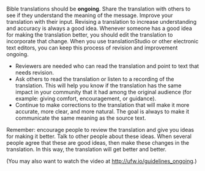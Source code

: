 
Bible translations should be **ongoing**. Share the translation with others to see if they understand the meaning of the message. Improve your translation with their input. Revising a translation to increase understanding and accuracy is always a good idea. Whenever someone has a good idea for making the translation better, you should edit the translation to incorporate that change. When you use translationStudio or other electronic text editors, you can keep this process of revision and improvement ongoing.

* Reviewers are needed who can read the translation and point to text that needs revision.
* Ask others to read the translation or listen to a recording of the translation. This will help you know if the translation has the same impact in your community that it had among the original audience (for example: giving comfort, encouragement, or guidance).
* Continue to make corrections to the translation that will make it more accurate, more clear, and more natural. The goal is always to make it communicate the same meaning as the source text.

Remember: encourage people to review the translation and give you ideas for making it better. Talk to other people about these ideas. When several people agree that these are good ideas, then make these changes in the translation. In this way, the translation will get better and better.

(You may also want to watch the video at http://ufw.io/guidelines_ongoing.)